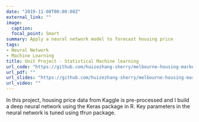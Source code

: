```yaml
---
date: "2019-11-08T00:00:00Z"
external_link: ""
image:
  caption: 
  focal_point: Smart
summary: Apply a neural network model to forecast housing price
tags:
- Neural Network
- Machine Learning
title: Unit Project - Statistical Machine learning
url_code: "https://github.com/huizezhang-sherry/melbourne-housing-market"
url_pdf: ""
url_slides: "https://github.com/huizezhang-sherry/melbourne-housing-market/blob/master/report/presentation.pdf"
url_video: ""
---
```


In this project, housing price data from Kaggle is pre-processed and I build a deep neural network using the Keras package in R. Key parameters in the neural network is tuned using tfrun package. 